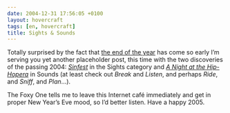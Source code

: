 ```yaml
---
date: 2004-12-31 17:56:05 +0100
layout: hovercraft
tags: [en, hovercraft]
title: Sights & Sounds
---
```


Totally surprised by the fact that [the end of the year](/hovercraft/the-end-of-the-year.png 'Tuesday’s Non Sequitur') has come so early I’m serving you yet another placeholder post, this time with the two discoveries of the passing 2004: <cite>[Sinfest](http://sinfest.net/ 'dig through the archives, please do')</cite> in the Sights category and <cite>[A Night at the Hip-Hopera](http://waxy.org/archive/2004/09/23/kleptone.shtml 'at Waxy.org')</cite> in Sounds (at least check out <cite>Break</cite> and <cite>Listen</cite>, and perhaps <cite>Ride</cite>, and <cite>Sniff</cite>, and <cite>Plan</cite>…).

The Foxy One tells me to leave this Internet café immediately and get in proper New Year’s Eve mood, so I’d better listen. Have a happy 2005.
